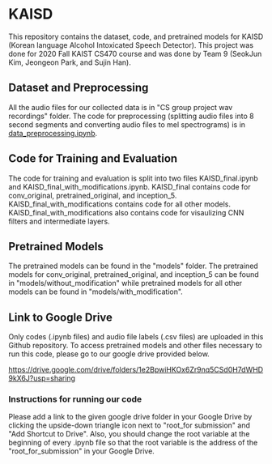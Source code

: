 # KAISD
This repository contains the dataset, code, and pretrained models for KAISD (Korean language Alcohol Intoxicated Speech Detector).
This project was done for 2020 Fall KAIST CS470 course and was done by Team 9 (SeokJun Kim, Jeongeon Park, and Sujin Han).

## Dataset and Preprocessing

All the audio files for our collected data is in "CS group project wav recordings" folder.
The code for preprocessing (splitting audio files into 8 second segments and converting audio files to mel spectrograms) is in [data_preprocessing.ipynb](./data_preprocessing.ipynb).

## Code for Training and Evaluation

The code for training and evaluation is split into two files KAISD_final.ipynb and KAISD_final_with_modifications.ipynb.
KAISD_final contains code for conv_original, pretrained_original, and inception_5.
KAISD_final_with_modifications contains code for all other models.
KAISD_final_with_modifications also contains code for visaulizing CNN filters and intermediate layers.

## Pretrained Models

The pretrained models can be found in the "models" folder. The pretrained models for conv_original, pretrained_original, and inception_5 can be found in "models/without_modification" while pretrained models for all other models can be found in "models/with_modification".

## Link to Google Drive

Only codes (.ipynb files) and audio file labels (.csv files) are uploaded in this Github repository. To access pretrained models and other files necessary to run this code, please go to our google drive provided below.

https://drive.google.com/drive/folders/1e2BpwiHKOx6Zr9nq5CSd0H7dWHD9kX6J?usp=sharing

### Instructions for running our code

Please add a link to the given google drive folder in your Google Drive by clicking the upside-down triangle icon next to "root_for submission" and "Add Shortcut to Drive". Also, you should change the root variable at the beginning of every .ipynb file so that the root variable is the address of the "root_for_submission" in your Google Drive.  
